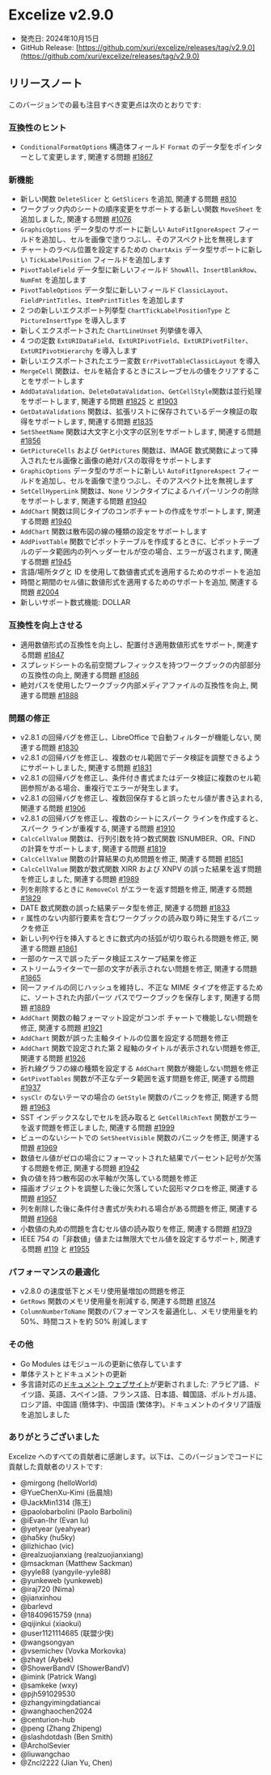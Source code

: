 # Excelize v2.9.0

* 発売日: 2024年10月15日
* GitHub Release: [https://github.com/xuri/excelize/releases/tag/v2.9.0](https://github.com/xuri/excelize/releases/tag/v2.9.0)

## リリースノート

このバージョンでの最も注目すべき変更点は次のとおりです:

### 互換性のヒント

* `ConditionalFormatOptions` 構造体フィールド `Format` のデータ型をポインターとして変更します, 関連する問題 [#1867](https://github.com/xuri/excelize/issues/1867)

### 新機能

* 新しい関数 `DeleteSlicer` と `GetSlicers` を追加, 関連する問題 [#810](https://github.com/xuri/excelize/issues/810)
* ワークブック内のシートの順序変更をサポートする新しい関数 `MoveSheet` を追加しました, 関連する問題 [#1076](https://github.com/xuri/excelize/issues/1076)
* `GraphicOptions` データ型のサポートに新しい `AutoFitIgnoreAspect` フィールドを追加し、セルを画像で塗りつぶし、そのアスペクト比を無視します
* チャートのラベル位置を設定するための `ChartAxis` データ型サポートに新しい `TickLabelPosition` フィールドを追加します
* `PivotTableField` データ型に新しいフィールド `ShowAll`、`InsertBlankRow`、`NumFmt` を追加します
* `PivotTableOptions` データ型に新しいフィールド `ClassicLayout`、`FieldPrintTitles`、`ItemPrintTitles` を追加します
* 2 つの新しいエクスポート列挙型 `ChartTickLabelPositionType` と `PictureInsertType` を導入します
* 新しくエクスポートされた `ChartLineUnset` 列挙値を導入
* 4 つの定数 `ExtURIDataField`、`ExtURIPivotField`、`ExtURIPivotFilter`、`ExtURIPivotHierarchy` を導入します
* 新しいエクスポートされたエラー変数 `ErrPivotTableClassicLayout` を導入
* `MergeCell` 関数は、セルを結合するときにスレーブセルの値をクリアすることをサポートします
* `AddDataValidation`、`DeleteDataValidation`、`GetCellStyle`関数は並行処理をサポートします, 関連する問題 [#1825](https://github.com/xuri/excelize/issues/1825) と [#1903](https://github.com/xuri/excelize/issues/1903)
* `GetDataValidations` 関数は、拡張リストに保存されているデータ検証の取得をサポートします, 関連する問題 [#1835](https://github.com/xuri/excelize/issues/1835)
* `SetSheetName` 関数は大文字と小文字の区別をサポートします, 関連する問題 [#1856](https://github.com/xuri/excelize/issues/1856)
* `GetPictureCells` および `GetPictures` 関数は、IMAGE 数式関数によって挿入されたセル画像と画像の絶対パスの取得をサポートします
* `GraphicOptions` データ型のサポートに新しい `AutoFitIgnoreAspect` フィールドを追加し、セルを画像で塗りつぶし、そのアスペクト比を無視します
* `SetCellHyperLink` 関数は、`None` リンクタイプによるハイパーリンクの削除をサポートします, 関連する問題 [#1940](https://github.com/xuri/excelize/issues/1940)
* `AddChart` 関数は同じタイプのコンボチャートの作成をサポートします, 関連する問題 [#1940](https://github.com/xuri/excelize/issues/1940)
* `AddChart` 関数は散布図の線の種類の設定をサポートします
* `AddPivotTable` 関数でピボットテーブルを作成するときに、ピボットテーブルのデータ範囲内の列ヘッダーセルが空の場合、エラーが返されます, 関連する問題 [#1945](https://github.com/xuri/excelize/issues/1945)
* 言語/場所タグと ID を使用して数値書式式を適用するためのサポートを追加
* 時間と期間のセル値に数値形式を適用するためのサポートを追加, 関連する問題 [#2004](https://github.com/xuri/excelize/issues/2004)
* 新しいサポート数式機能: DOLLAR

### 互換性を向上させる

* 適用数値形式の互換性を向上し、配置付き適用数値形式をサポート, 関連する問題 [#1847](https://github.com/xuri/excelize/issues/1847)
* スプレッドシートの名前空間プレフィックスを持つワークブックの内部部分の互換性の向上, 関連する問題 [#1886](https://github.com/xuri/excelize/issues/1886)
* 絶対パスを使用したワークブック内部メディアファイルの互換性を向上, 関連する問題 [#1888](https://github.com/xuri/excelize/issues/1888)

### 問題の修正

* v2.8.1 の回帰バグを修正し、LibreOffice で自動フィルターが機能しない, 関連する問題 [#1830](https://github.com/xuri/excelize/issues/1830)
* v2.8.1 の回帰バグを修正し、複数のセル範囲でデータ検証を調整できるようにサポートしました, 関連する問題 [#1831](https://github.com/xuri/excelize/issues/1831)
* v2.8.1 の回帰バグを修正し、条件付き書式またはデータ検証に複数のセル範囲参照がある場合、重複行でエラーが発生します。
* v2.8.1 の回帰バグを修正し、複数回保存すると誤ったセル値が書き込まれる, 関連する問題 [#1906](https://github.com/xuri/excelize/issues/1906)
* v2.8.1 の回帰バグを修正し、複数のシートにスパーク ラインを作成すると、スパーク ラインが重複する, 関連する問題 [#1910](https://github.com/xuri/excelize/issues/1910)
* `CalcCellValue` 関数は、行列引数を持つ数式関数 ISNUMBER、OR、FIND の計算をサポートします, 関連する問題 [#1819](https://github.com/xuri/excelize/issues/1819)
* `CalcCellValue` 関数の計算結果の丸め問題を修正, 関連する問題 [#1851](https://github.com/xuri/excelize/issues/1851)
* `CalcCellValue` 関数が数式関数 XIRR および XNPV の誤った結果を返す問題を修正しました, 関連する問題 [#1989](https://github.com/xuri/excelize/issues/1989)
* 列を削除するときに `RemoveCol` がエラーを返す問題を修正, 関連する問題 [#1829](https://github.com/xuri/excelize/issues/1829)
* DATE 数式関数の誤った結果データ型を修正, 関連する問題 [#1833](https://github.com/xuri/excelize/issues/1833)
* `r` 属性のない内部行要素を含むワークブックの読み取り時に発生するパニックを修正
* 新しい列や行を挿入するときに数式内の括弧が切り取られる問題を修正, 関連する問題 [#1861](https://github.com/xuri/excelize/issues/1861)
* 一部のケースで誤ったデータ検証エスケープ結果を修正
* ストリームライターで一部の文字が表示されない問題を修正, 関連する問題 [#1865](https://github.com/xuri/excelize/issues/1865)
* 同一ファイルの同じハッシュを維持し、不正な MIME タイプを修正するために、ソートされた内部パーツ パスでワークブックを保存します, 関連する問題 [#1889](https://github.com/xuri/excelize/issues/1889)
* `AddChart` 関数の軸フォーマット設定がコンボ チャートで機能しない問題を修正, 関連する問題 [#1921](https://github.com/xuri/excelize/issues/1921)
* `AddChart` 関数が誤った主軸タイトルの位置を設定する問題を修正
* `AddChart` 関数で設定された第 2 縦軸のタイトルが表示されない問題を修正, 関連する問題 [#1926](https://github.com/xuri/excelize/issues/1926)
* 折れ線グラフの線の種類を設定する `AddChart` 関数が機能しない問題を修正
* `GetPivotTables` 関数が不正なデータ範囲を返す問題を修正, 関連する問題 [#1937](https://github.com/xuri/excelize/issues/1937)
* `sysClr` のないテーマの場合の `GetStyle` 関数のパニックを修正, 関連する問題 [#1963](https://github.com/xuri/excelize/issues/1963)
* SST インデックスなしでセルを読み取ると `GetCellRichText` 関数がエラーを返す問題を修正しました, 関連する問題 [#1999](https://github.com/xuri/excelize/issues/1999)
* ビューのないシートでの `SetSheetVisible` 関数のパニックを修正, 関連する問題 [#1969](https://github.com/xuri/excelize/issues/1969)
* 数値セル値がゼロの場合にフォーマットされた結果でパーセント記号が欠落する問題を修正, 関連する問題 [#1942](https://github.com/xuri/excelize/issues/1942)
* 負の値を持つ散布図の水平軸が欠落している問題を修正
* 描画オブジェクトを調整した後に欠落していた図形マクロを修正, 関連する問題 [#1957](https://github.com/xuri/excelize/issues/1957)
* 列を削除した後に条件付き書式が失われる場合がある問題を修正, 関連する問題 [#1968](https://github.com/xuri/excelize/issues/1968)
* 小数値の丸めの問題を含むセル値の読み取りを修正, 関連する問題 [#1979](https://github.com/xuri/excelize/issues/1979)
* IEEE 754 の「非数値」値または無限大でセル値を設定するサポート, 関連する問題 [#119](https://github.com/xuri/excelize/issues/119) と [#1955](https://github.com/xuri/excelize/issues/1955)

### パフォーマンスの最適化

* v2.8.0 の速度低下とメモリ使用量増加の問題を修正
* `GetRows` 関数のメモリ使用量を削減する, 関連する問題 [#1874](https://github.com/xuri/excelize/issues/1874)
* `ColumnNumberToName` 関数のパフォーマンスを最適化し、メモリ使用量を約 50%、時間コストを約 50% 削減します

### その他

* Go Modules はモジュールの更新に依存しています
* 単体テストとドキュメントの更新
* 多言語対応の[ドキュメント ウェブサイト](https://xuri.me/excelize)が更新されました: アラビア語、ドイツ語、英語、スペイン語、フランス語、日本語、韓国語、ポルトガル語、ロシア語、中国語 (簡体字)、中国語 (繁体字)。ドキュメントのイタリア語版を追加しました

### ありがとうございました

Excelize へのすべての貢献者に感謝します。以下は、このバージョンでコードに貢献した貢献者のリストです:

* @mirgong (helloWorld)
* @YueChenXu-Kimi (岳晨旭)
* @JackMin1314 (陈王)
* @paolobarbolini (Paolo Barbolini)
* @iEvan-lhr (Evan lu)
* @yetyear (yeahyear)
* @ha5ky (hu5ky)
* @lizhichao (vic)
* @realzuojianxiang (realzuojianxiang)
* @msackman (Matthew Sackman)
* @yyle88 (yangyile-yyle88)
* @yunkeweb (yunkeweb)
* @iraj720 (Nima)
* @jianxinhou
* @barlevd
* @18409615759 (nna)
* @qijinkui (xiaokui)
* @user1121114685 (联盟少侠)
* @wangsongyan
* @vsemichev (Vovka Morkovka)
* @zhayt (Aybek)
* @ShowerBandV (ShowerBandV)
* @imink (Patrick Wang)
* @samkeke (wxy)
* @pjh591029530
* @zhangyimingdatiancai
* @wanghaochen2024
* @centurion-hub
* @peng (Zhang Zhipeng)
* @slashdotdash (Ben Smith)
* @ArcholSevier
* @liuwangchao
* @Zncl2222 (Jian Yu, Chen)

